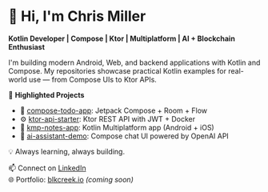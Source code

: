 # 👋 Hi, I'm Chris Miller
**Kotlin Developer | Compose | Ktor | Multiplatform | AI + Blockchain Enthusiast**

I'm building modern Android, Web, and backend applications with Kotlin and Compose.
My repositories showcase practical Kotlin examples for real-world use — from Compose UIs to Ktor APIs.

🚀 **Highlighted Projects**
- 🧱 [compose-todo-app](https://github.com/blkcrkdev-droid/compose-todo-app): Jetpack Compose + Room + Flow
- ⚙️ [ktor-api-starter](https://github.com/blkcrkdev-droid/ktor-api-starter): Ktor REST API with JWT + Docker
- 🧭 [kmp-notes-app](https://github.com/blkcrkdev-droid/kmp-notes-app): Kotlin Multiplatform app (Android + iOS)
- 🤖 [ai-assistant-demo](https://github.com/blkcrkdev-droid/ai-assistant-demo): Compose chat UI powered by OpenAI API

💡 Always learning, always building.

📫 Connect on [LinkedIn](https://linkedin.com/in/yourprofile)  
🌐 Portfolio: [blkcreek.io](https://blkcreek.io) *(coming soon)*
